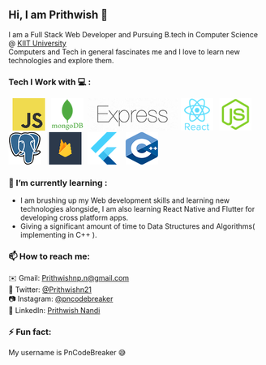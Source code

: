 ## Hi, I am Prithwish 👋

I am a Full Stack Web Developer and Pursuing B.tech in Computer Science @ [KIIT University](https://kiit.ac.in/) <br>
Computers and Tech in general fascinates me and I love to learn new technologies and explore them.
<br>
### Tech I Work with 💻 :
&nbsp;
![JS](https://raw.githubusercontent.com/PnCodeBreaker/PnCodeBreaker/master/res/JavaScript.png)&nbsp;&nbsp;
![MongoDb](https://raw.githubusercontent.com/PnCodeBreaker/PnCodeBreaker/master/res/mongodb.png)&nbsp;
![Express](https://raw.githubusercontent.com/PnCodeBreaker/PnCodeBreaker/master/res/express.png)&nbsp;
![React](https://raw.githubusercontent.com/PnCodeBreaker/PnCodeBreaker/master/res/React.png)&nbsp;&nbsp;
![Node](https://raw.githubusercontent.com/PnCodeBreaker/PnCodeBreaker/master/res/node.png)&nbsp;&nbsp;
![Postgres](https://raw.githubusercontent.com/PnCodeBreaker/PnCodeBreaker/master/res/PostgreSQL.png)&nbsp;&nbsp;&nbsp;
![FireBase](https://raw.githubusercontent.com/PnCodeBreaker/PnCodeBreaker/master/res/firebase.png)&nbsp;&nbsp;
![Flutter](https://raw.githubusercontent.com/PnCodeBreaker/PnCodeBreaker/master/res/Flutter.png)&nbsp;&nbsp;
![C++](https://raw.githubusercontent.com/PnCodeBreaker/PnCodeBreaker/master/res/C++.png)
<br>
### 🌱 I’m currently learning :
+ I am brushing up my Web development skills and learning new technologies alongside, I am also learning React Native and Flutter for developing cross platform apps.
+ Giving a significant amount of time to Data Structures and Algorithms( implementing in C++ ).


### 📫 How to reach me: 
✉️ Gmail: [Prithwishnp.n@gmail.com](mailto:Prithwishnp.n@gmail.com) <br>
🐤 Twitter: [@Prithwishn21](https://twitter.com/@Prithwishn21) <br>
📷 Instagram: [@pncodebreaker](https://www.instagram.com/pncodebreaker/) <br> 
📮 LinkedIn: [Prithwish Nandi](https://www.linkedin.com/in/prithwish-nandi-22443b193)

### ⚡ Fun fact:
My username is PnCodeBreaker 😅
<!--
**PnCodeBreaker/PnCodeBreaker** is a ✨ _special_ ✨ repository because its `README.md` (this file) appears on your GitHub profile.

Here are some ideas to get you started:

- 🔭 I’m currently working on ...
- 🌱 I’m currently learning ...
- 👯 I’m looking to collaborate on ...
- 🤔 I’m looking for help with ...
- 💬 Ask me about ...
- 📫 How to reach me: ...
- 😄 Pronouns: ...
- ⚡ Fun fact: ...
-->
